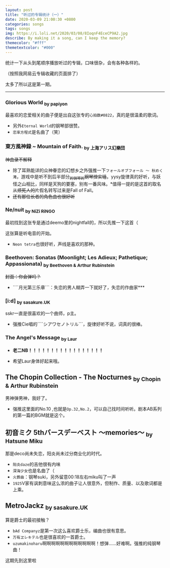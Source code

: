 ```yaml
---
layout: post
title: "听过的专辑统计（一）"
date: 2020-03-09 21:00:30 +0800
categories: songs
tags: songs 
img: https://i.loli.net/2020/03/08/8IoqnF4EceCP9A2.jpg
describe: By making it a song, can I keep the memory?
themecolor: "#fff"
themetextcolor: "#000"
---
```


统计一下从头到尾顺序播放听过的专辑，口味很杂，会有各种各样的。

（按照我网易云专辑收藏的页面排了）

太多了所以这是第一期。

--------------------------------

### Glorious World <sub>by papiyon</sub>

最喜欢的恋爱相关的曲子便是出自这张专的```心拍数#0822```，真的是很温柔的歌词。

- 另外```Eternal World```的钢琴部很赞。
- ```恋率方程式```是名曲了（笑）



### 東方風神録 ~ Mountain of Faith. <sub> by 上海アリス幻樂団</sub>

~~神曲录不解释~~

- 除了耳熟能详的众神眷恋的幻想乡之外强推一下```フォールオブフォール ～ 秋めく滝```，游戏中是听不到后半部分<sub>~~的钢琴的~~</sub>~~钢琴控实锤~~。yysy旋律真的好听，与妖怪之山相比，同样是天狗的要塞，别有一番风味。*值得一提的是这首的取名从~~烦死人的~~片假名转写过来是Fall of Fall。
- ~~还有那位长者的角色曲也很好听~~



### Ne/nuit <sub>by NiZi RiNGO</sub>

最初找到这张专是通过deemo里的nightfall的，所以先推一下这首（

这张算是听电音的开始。

- ```Neon tetra```也很好听，声线是喜欢的那种。



### Beethoven: Sonatas (Moonlight; Les Adieux; Pathetique; Appassionata) <sub> by Beethoven & Arthur Rubinstein</sub>

~~封面：你会弹吗？~~

- ````月光第三乐章```：失恋的男人糊弄一下就好了，失恋的作曲家***

  

### [i:d] <sub>by sasakure.UK</sub>

sskr一直是很喜欢的一个曲师，p主。

- 强推Cie唱的````シアワセノトリル```，旋律好听不说，词真的很棒。



### The Angel's Message <sub> by Laur</sub>

- **老二NB！！！！！！！！！！！！！！！！！**

- 希望Laur身体好起来哦。



## The Chopin Collection - The Nocturnes  <sub>by Chopin & Arthur Rubinstein</sub>

男神弹男神，我好了。

- 强推这里面的No.10 ,也就是```Op.32,No.2```，可以自己找时间听听。剧本AB系列的第一篇的BGM就是这个。



## 初音ミク 5thバースデーベスト ～memories～ <sub>by Hatsune Miku</sub>

那是deco尚未失恋，阳炎尚未过分商业化的时代。

- ```阳炎daze```的吉他很有内味
- ```深海少女```也是名曲了（
- ```火葬曲```：钢琴suki，另外留意00:18左右miku叫了一声
- ```1925```V家有讽刺意味这么浓的曲子让人很意外，但制作、质量、以及歌词都是上乘。



## MetroJackz <sub>by sasakure.UK </sub>

算是爵士的最初接触？

- ```bAd Companyz```是第一次这么喜欢爵士乐，编曲也很有意思。
- ```万有ヱレキテル```也是很喜欢的一首爵士。
- ```uzumakinoharu```啊啊啊啊啊啊啊啊啊啊啊啊！想弹……好难啊。强推的纯钢琴曲！





这期先到这里啦



